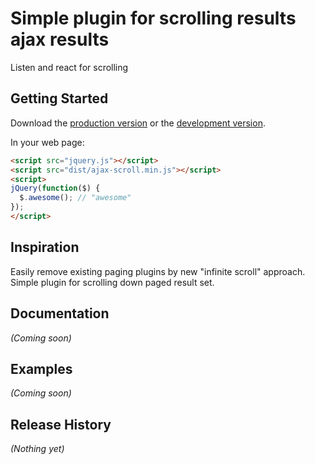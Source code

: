 # Simple plugin  for scrolling results ajax results

Listen and react for scrolling

## Getting Started
Download the [production version][min] or the [development version][max].

[min]: https://raw.github.com//jquery-ajax-scroll/master/dist/ajax-scroll.min.js
[max]: https://raw.github.com//jquery-ajax-scroll/master/dist/jquery-ajax-scroll.js

In your web page:

```html
<script src="jquery.js"></script>
<script src="dist/ajax-scroll.min.js"></script>
<script>
jQuery(function($) {
  $.awesome(); // "awesome"
});
</script>
```

## Inspiration
Easily remove existing paging plugins by new "infinite scroll" approach.
Simple plugin for scrolling down paged result set.


## Documentation
_(Coming soon)_

## Examples
_(Coming soon)_

## Release History
_(Nothing yet)_
